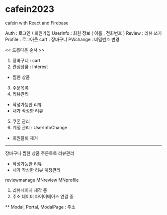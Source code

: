 # cafein2023 

cafein with React and Firebase

Auth : 로그인 / 회원가입
UserInfo : 회원 정보 ( 이름 , 전화번호 )
Review : 리뷰 쓰기
Profile : 로그아웃
cart : 장바구니
PWchange : 비밀번호 변경


<< 드롭다운 순서 >>
1) 장바구니 : cart
2) 관심상품 : Interest
- 찜한 상품
3) 주문목록
4) 리뷰관리
- 작성가능한 리뷰
- 내가 작성한 리뷰
5) 쿠폰 관리
6) 계정 관리 : UserInfoChange
- 회원탈퇴 제거

***
장바구니
찜한 상품
주문목록
리뷰관리
- 작성가능한 리뷰
- 내가 작성한 리뷰
계정관리


reviewmanage
MNreview
MNprofile

1) 리뷰페이지 제작 중
2) 주소 데이터 파이어베이스 연결 중


** Modal, Portal, ModalPage : 주소 
